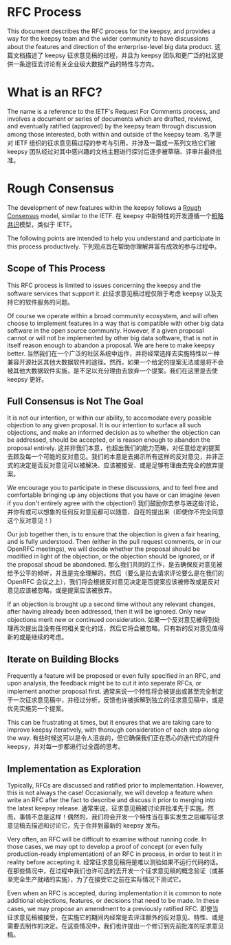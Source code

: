 # RFC Process

This document describes the RFC process for the keepsy, and provides a way for the keepsy team and the wider community to have discussions about the features and direction of the enterprise-level big data product.
这篇文档描述了 keepsy 征求意见稿的过程，并且为 keepsy 团队和更广泛的社区提供一条途径去讨论有关企业级大数据产品的特性与方向。

# What is an RFC?

The name is a reference to the IETF's Request For Comments process, and involves a document or series of documents which are drafted, reviewd, and eventually ratified (approved) by the keepsy team through discussion among those interested, both within and outside of the keepsy team.
名字是对 IETF 组织的征求意见稿过程的参考与引用，并涉及一篇或一系列文档它们被 keepsy 团队经过对其中感兴趣的文档主题进行探讨后逐步被草稿、评审并最终批准。

# Rough Consensus

The development of new features within the keepsy follows a [Rough Consensus](https://datatracker.ietf.org/doc/html/rfc7282) model, similar to the IETF.
在 keepsy 中新特性的开发遵循一个[粗略共识](https://datatracker.ietf.org/doc/html/rfc7282)模型，类似于 IETF。

The following points are intended to help you understand and participate in this process productively.
下列观点旨在帮助你理解并富有成效的参与过程中。

## Scope of This Process

This RFC process is limited to issues concerning the keepsy and the software services that support it.
此征求意见稿过程仅限于考虑 keepsy 以及支持它的软件服务的问题。

Of course we operate within a broad community ecosystem, and will often choose to implement features in a way that is compatible with other big data software in the open source community. However, if a given proposal cannot or will not be implemented by other big data software, that is not in itself reason enough to abandon a proposal. We are here to make keepsy better.
当然我们在一个广泛的社区系统中运作，并将经常选择去实施特性以一种兼容开源社区其他大数据软件的途径。然而，如果一个给定的提案无法或是将不会被其他大数据软件实施，是不足以充分理由去放弃一个提案。我们在这里是去使 keepsy 更好。

## Full Consensus is Not The Goal

It is not our intention, or within our ability, to accomodate every possible objection to any given proposal. It is our intention to surface all such objections, and make an informed decision as to whether the objection can be addressed, should be accepted, or is reason enough to abandon the proposal entirely.
这并非我们本意，也超出我们的能力范畴，对任意给定的提案去顾及每一个可能的反对意见。我们的本意是去揭示所有这样的反对意见，并非正式的决定是否反对意见可以被解决、应该被接受、或是足够有理由去完全的放弃提案。

We encourage you to participate in these discussions, and to feel free and comfortable bringing up any objections that you have or can imagine (even if you don't entirely agree with the objection!)
我们鼓励你去参与进这些讨论，并你有或可以想象的任何反对意见都可以随意、自在的提出来（即使你不完全同意这个反对意见！）

Our job together then, is to ensure that the objection is given a fair hearing, and is fully understood. Then (either in the pull request comments, or in our OpenRFC meetings), we will decide whether the proposal should be modified in light of the objection, or the objection should be ignored, or if the proposal shoud be abandoned.
那么我们共同的工作，是去确保反对意见被给予公平的倾听，并且是完全理解的。然后（要么是拉去请求评论要么是在我们的 OpenRFC 会议之上），我们将会根据反对意见决定是否提案应该被修改或是反对意见应该被忽略，或是提案应该被放弃。

If an objection is brought up a second time without any relevant changes, after having already been addressed, then it will be ignored. Only new objections merit new or continued consideration.
如果一个反对意见被得到处理再次提出且没有任何相关变化的话，然后它将会被忽略。只有新的反对意见值得新的或是继续的考虑。

## Iterate on Building Blocks

Frequently a feature will be proposed or even fully specified in an RFC, and upon analysis, the feedback might be to cut it into seperate RFCs, or implement another proposal first.
通常来说一个特性将会被提出或甚至完全制定于一次征求意见稿中，并经过分析，反馈也许被拆解到独立的征求意见稿中，或是优先实施另一个提案。

This can be frustrating at times, but it ensures that we are taking care to improve keepsy iteratively, with thorough consideration of each step along the way.
有些时候这可以是令人沮丧的，但它确保我们正在悉心的迭代式的提升 keepsy，并对每一步都进行过全面的思考。

## Implementation as Exploration

Typically, RFCs are discussed and ratified prior to implementation. However, this is not always the case! Occasionally, we will develop a feature when write an RFC after the fact to describe and discuss it prior to merging into the latest keepsy release.
通常来说，征求意见稿被讨论并批准先于实施。然而，事情不总是这样！偶然的，我们将会开发一个特性当在事实发生之后编写征求意见稿去描述和讨论它，先于合并到最新的 keepsy 发布。

Very often, an RFC will be difficult to examine without running code. In those cases, we may opt to develop a proof of concept (or even fully production-ready implementation) of an RFC in process, in order to test it in reality before accepting it.
经常征求意见稿将是难以测验如果不运行代码的话。在那些情况中，在过程中我们也许可选的去开发一个征求意见稿的概念验证（或甚至完全生产就绪的实施），为了在接受它之前在实际情况下测试它。

Even when an RFC is accepted, during implementation it is common to note additional objections, features, or decisions that need to be made. In these cases, we may propose an amendment to a previously ratified RFC.
即使当征求意见稿被接受，在实施它的期间内经常是去评注额外的反对意见、特性、或是需要去制作的决定。在这些情况中，我们也许提出一个修订到先前批准的征求意见稿。